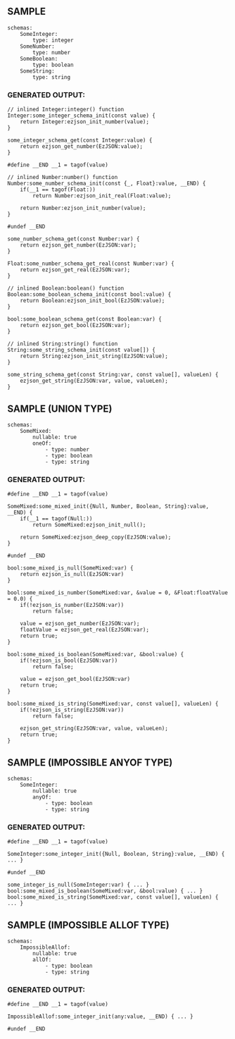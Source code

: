 ## SAMPLE
	schemas:
		SomeInteger:
			type: integer
		SomeNumber:
			type: number
		SomeBoolean:
			type: boolean
		SomeString:
			type: string
### GENERATED OUTPUT:
	// inlined Integer:integer() function
	Integer:some_integer_schema_init(const value) {
		return Integer:ezjson_init_number(value);
	}

	some_integer_schema_get(const Integer:value) {
		return ezjson_get_number(EzJSON:value);
	}

	#define __END __1 = tagof(value)

	// inlined Number:number() function
	Number:some_number_schema_init(const {_, Float}:value, __END) {
		if(__1 == tagof(Float:))
			return Number:ezjson_init_real(Float:value);
		
		return Number:ezjson_init_number(value);
	}

	#undef __END

	some_number_schema_get(const Number:var) {
		return ezjson_get_number(EzJSON:var);
	}

	Float:some_number_schema_get_real(const Number:var) {
		return ezjson_get_real(EzJSON:var);
	}

	// inlined Boolean:boolean() function
	Boolean:some_boolean_schema_init(const bool:value) {
		return Boolean:ezjson_init_bool(EzJSON:value);
	}

	bool:some_boolean_schema_get(const Boolean:var) {
		return ezjson_get_bool(EzJSON:var);
	}

	// inlined String:string() function
	String:some_string_schema_init(const value[]) {
		return String:ezjson_init_string(EzJSON:value);
	}	

	some_string_schema_get(const String:var, const value[], valueLen) {
		ezjson_get_string(EzJSON:var, value, valueLen);
	}


## SAMPLE (UNION TYPE)
	schemas:
		SomeMixed:
			nullable: true
			oneOf:
				- type: number
				- type: boolean
				- type: string
### GENERATED OUTPUT:
	#define __END __1 = tagof(value)

	SomeMixed:some_mixed_init({Null, Number, Boolean, String}:value, __END) { 
		if(__1 == tagof(Null:))
			return SomeMixed:ezjson_init_null();

		return SomeMixed:ezjson_deep_copy(EzJSON:value);
	}

	#undef __END

	bool:some_mixed_is_null(SomeMixed:var) {
		return ezjson_is_null(EzJSON:var)
	}

	bool:some_mixed_is_number(SomeMixed:var, &value = 0, &Float:floatValue = 0.0) {
		if(!ezjson_is_number(EzJSON:var))
			return false;

		value = ezjson_get_number(EzJSON:var);
		floatValue = ezjson_get_real(EzJSON:var);
		return true;
	}

	bool:some_mixed_is_boolean(SomeMixed:var, &bool:value) {
		if(!ezjson_is_bool(EzJSON:var))
			return false;

		value = ezjson_get_bool(EzJSON:var)
		return true;
	}

	bool:some_mixed_is_string(SomeMixed:var, const value[], valueLen) {
		if(!ezjson_is_string(EzJSON:var))
			return false;

		ezjson_get_string(EzJSON:var, value, valueLen);
		return true;
	}	


## SAMPLE (IMPOSSIBLE ANYOF TYPE)
	schemas:
		SomeInteger:
			nullable: true
			anyOf:
				- type: boolean
				- type: string
### GENERATED OUTPUT:
	#define __END __1 = tagof(value)

	SomeInteger:some_integer_init({Null, Boolean, String}:value, __END) { ... }

	#undef __END

	some_integer_is_null(SomeInteger:var) { ... }
	bool:some_mixed_is_boolean(SomeMixed:var, &bool:value) { ... }
	bool:some_mixed_is_string(SomeMixed:var, const value[], valueLen) { ... }


## SAMPLE (IMPOSSIBLE ALLOF TYPE)
	schemas:
		ImpossibleAllof:
			nullable: true
			allOf:
				- type: boolean
				- type: string
### GENERATED OUTPUT:
	#define __END __1 = tagof(value)

	ImpossibleAllof:some_integer_init(any:value, __END) { ... }

	#undef __END